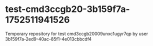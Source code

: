 # test-cmd3ccgb20-3b159f7a-1752511941526
Temporary repository for test cmd3ccgb20009unxc1ugyr7qp by user 3b159f7a-2ed9-40ac-85f1-4e013cbbcdf4
